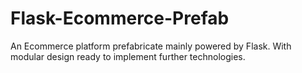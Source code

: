 # Flask-Ecommerce-Prefab
An Ecommerce platform prefabricate mainly powered by Flask. With modular design ready to implement further technologies.
